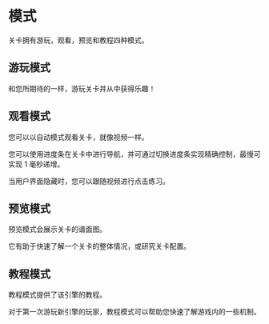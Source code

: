 # 模式

关卡拥有游玩，观看，预览和教程四种模式。

## 游玩模式

和您所期待的一样，游玩关卡并从中获得乐趣！

## 观看模式

您可以以自动模式观看关卡，就像视频一样。

您可以使用进度条在关卡中进行导航，并可通过切换进度条实现精确控制，最慢可实现 1 毫秒递增。

当用户界面隐藏时，您可以跟随视频进行点击练习。

## 预览模式

预览模式会展示关卡的谱面图。

它有助于快速了解一个关卡的整体情况，或研究关卡配置。

## 教程模式

教程模式提供了该引擎的教程。

对于第一次游玩新引擎的玩家，教程模式可以帮助您快速了解游戏内的一些机制。
